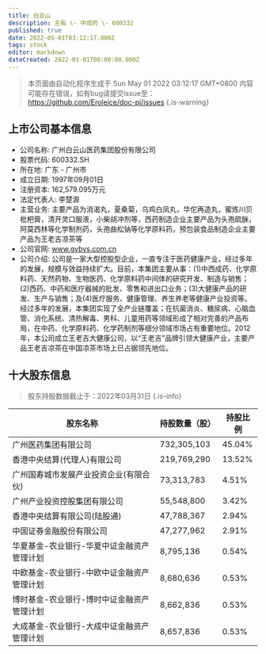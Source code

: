 ```yaml
---
title: 白云山
description: 主板 \- 中成药 \- 600332
published: true
date: 2022-05-01T03:12:17.000Z
tags: stock
editor: markdown
dateCreated: 2022-01-01T00:00:00.000Z
---
```


> 本页面由自动化程序生成于 Sun May 01 2022 03:12:17 GMT+0800
> 内容可能存在错误，如有bug请提交issue至：https://github.com/Eroleice/doc-pi/issues
{.is-warning}

## 上市公司基本信息
- 公司名称: 广州白云山医药集团股份有限公司
- 股票代码: 600332.SH
- 所在地: 广东 - 广州市
- 成立日期: 1997年09月01日
- 注册资本: 162,579.095万元
- 法定代表人: 李楚源
- 主营业务: 主要产品为消渴丸，夏桑菊，乌鸡白凤丸，华佗再造丸，蜜炼川贝枇杷膏，清开灵口服液，小柴胡冲剂等，西药制造企业主要产品为头孢硫脒，阿莫西林等化学制剂药，头孢曲松钠等化学原料药，预包装食品制造企业主要产品为王老吉凉茶等
- 公司官网: www.gybys.com.cn
- 公司介绍: 公司是一家大型控股型企业，一直专注于医药健康产业，经过多年的发展，规模与效益持续扩大。目前，本集团主要从事：(1)中西成药、化学原料药、天然药物、生物医药、化学原料药中间体的研究开发、制造与销售；(2)西药、中药和医疗器械的批发、零售和进出口业务；(3)大健康产品的研发、生产与销售；及(4)医疗服务、健康管理、养生养老等健康产业投资等。经过多年的发展，本集团实现了全产业链覆盖；在抗菌消炎、糖尿病、心脑血管、消化系统、清热解毒、男科、儿童用药等领域形成了相对完善的产品布局，在中药、化学原料药、化学药制剂等细分领域市场占有重要地位。2012年，本公司成立王老吉大健康公司，以“王老吉”品牌引领大健康产业，主要产品王老吉凉茶在中国凉茶市场上已占据领先地位。


## 十大股东信息
> 股东持股数据截止于：2022年03月31日
{.is-info}

| 股东名称 | 持股数量（股） | 持股比例 |
| --- | --- | --- |
| 广州医药集团有限公司 | 732,305,103 | 45.04% |
| 香港中央结算(代理人)有限公司 | 219,769,290 | 13.52% |
| 广州国寿城市发展产业投资企业(有限合伙) | 73,313,783 | 4.51% |
| 广州产业投资控股集团有限公司 | 55,548,800 | 3.42% |
| 香港中央结算有限公司(陆股通) | 47,788,367 | 2.94% |
| 中国证券金融股份有限公司 | 47,277,962 | 2.91% |
| 华夏基金-农业银行-华夏中证金融资产管理计划 | 8,795,136 | 0.54% |
| 中欧基金-农业银行-中欧中证金融资产管理计划 | 8,680,636 | 0.53% |
| 博时基金-农业银行-博时中证金融资产管理计划 | 8,662,836 | 0.53% |
| 大成基金-农业银行-大成中证金融资产管理计划 | 8,657,836 | 0.53% |




